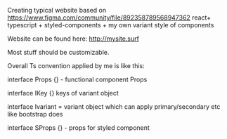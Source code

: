 Creating typical website based on https://www.figma.com/community/file/892358789568947362 react+ typescript + styled-components + my own variant style of components

Website can be found here: http://mysite.surf

Most stuff should be customizable.

Overall Ts convention applied by me is like this:

interface Props {} - functional component Props 

interface IKey {} keys of  variant object 

interface Ivariant = variant object which can apply primary/secondary etc like bootstrap does 

interface SProps {} - props for styled component 

